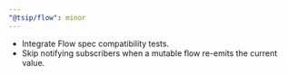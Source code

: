 ```yaml
---
"@tsip/flow": minor
---
```


- Integrate Flow spec compatibility tests.
- Skip notifying subscribers when a mutable flow re-emits the current value.
